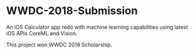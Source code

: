 # WWDC-2018-Submission

An iOS Calculator app redo with machine learning capabilities using latest iOS APIs CoreML and Vision. 

This project won WWDC 2018 Scholarship. 
